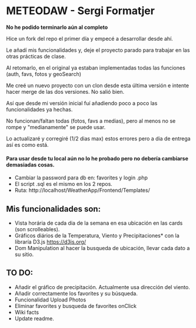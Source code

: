 # METEODAW - Sergi Formatjer

**No he podido terminarlo aún al completo**

Hice un fork del repo el primer día y empecé a desarrollar desde ahí.

Le añadí mis funcionalidades y, deje el proyecto parado para trabajar en las otras prácticas de clase.

Al retomarlo, en el original ya estaban implementadas todas las funciones (auth, favs, fotos y geoSearch)

Me creé un nuevo proyecto con un clon desde esta última versión e intente hacer merge de las dos versiones. No salió bien.

Así que desde mi versión inicial fuí añadiendo poco a poco las funcionalidades ya hechas.

No funcionan/faltan todas (fotos, favs a medias), pero al menos no se rompe y "medianamente" se puede usar.

Lo actualizaré y corregiré (1/2 dias max) estos errores pero a dia de entrega así es como está.

#### Para usar desde tu local aún no lo he probado pero no debería cambiarse demasiadas cosas.

- Cambiar la password para db en: favorites y login .php
- El script .sql es el mismo en los 2 repos.
- Ruta: http://localhost/WeatherApp/Frontend/Templates/

## Mis funcionalidades son:

- Vista horária de cada dia de la semana en esa ubicación en las cards (son scrolleables).
- Gráficos diários de la Temperatura, Viento y Precipitaciones\* con la libraría D3.js https://d3js.org/
- Dom Manipulation al hacer la busqueda de ubicación, llevar cada dato a su sitio.

## TO DO:

- Añadir el gráfico de precipitación. Actualmente usa dirección del viento.
- Añadir correctamente los favorites y su búsqueda.
- Funcionalidad Upload Photos
- Eliminar favorites y busqueda de favorites onClick
- Wiki facts
- Update readme.
